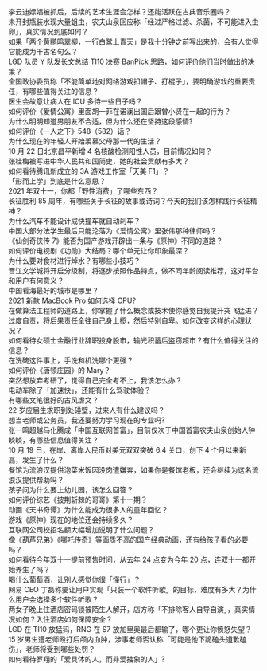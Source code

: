 李云迪嫖娼被抓后，后续的艺术生涯会怎样？还能活跃在古典音乐圈吗？  
未开封瓶装水现大量蛆虫，农夫山泉回应称「经过严格过滤、杀菌，不可能进入虫卵」，真实情况到底如何？  
如果「两个黄鹂鸣翠柳，一行白鹭上青天」是我十分钟之前写出来的，会有人觉得它能成为千古名句么？  
LGD 队员 Y 队发长文总结 TI10 决赛 BanPick 思路，如何评价他们当时做出的决策？  
全国政协委员称「不能简单地对网络游戏扣帽子、打棍子」，要明确游戏的重要责任，有哪些值得关注的信息？  
医生会故意让病人在 ICU 多待一些日子吗？  
如何评价《爱情公寓》里面胡一菲在诺澜出国后跟曾小贤在一起的行为？  
为什么明明知道男朋友不合适，但为什么还在坚持这段感情?  
如何评价《一人之下》548（582）话？  
为什么现在的年轻人开始羡慕父母那一代的生活？  
10 月 22 日北京昌平新增 4 名核酸检测阳性人员，目前情况如何？  
张桂梅被写进中华人民共和国简史，她的社会贡献有多大？  
如何看待腾讯新成立的 3A 游戏工作室「天美 F1」？  
「形而上学」到底是什么意思？  
2021 年双十一，你都「野性消费」了哪些东西？  
长征胜利 85 周年，有哪些关于长征的故事或诗词？今天的我们该怎样践行长征精神？  
为什么汽车不能设计成快撞车就自动刹车？  
中国大部分法学生最后只能沦落为《爱情公寓》里张伟那种律师吗？  
《仙剑奇侠传 7》能否为国产游戏开辟出一条与《原神》不同的道路？  
如何评价电视剧《功勋》大结局？哪个单元让你印象最深？  
为什么要对食材进行焯水？有哪些小技巧？  
晋江文学城将开启分级制，将逐步按照作品特点，做不同年龄阅读推荐，这对平台和用户有何意义？  
中国看海最好的城市是哪里？  
2021 新款 MacBook Pro 如何选择 CPU?  
在做算法工程师的道路上，你掌握了什么概念或技术使你感觉自我提升突飞猛进？  
过度自责，将后果责任全往自己身上揽，然后特别自卑。如何改变这样的心理状况？  
如何看待女硕士金融行业辞职投身股市，输光积蓄后盗窃超市？有什么值得关注的信息？  
在洗碗这件事上，手洗和机洗哪个更强？  
如何评价《唐顿庄园》的 Mary？  
突然想放弃考研了，觉得自己完全考不上，我该怎么办？  
电动车除了「加速快」，还能有什么驾驶体验？  
有哪些文笔很好的古风虐文？  
22 岁应届生求职到处碰壁，过来人有什么建议吗？  
想当老师或公务员，我还要努力学习现在的专业吗?  
张一鸣超越马化腾成「中国互联网首富」，目前仅次于中国首富农夫山泉创始人钟睒睒，有哪些信息值得关注？  
10 月 19 日，在岸、离岸人民币对美元双双突破 6.4 关口，创下 4 个月以来新高，发生了什么？  
餐馆为流浪汉提供泡菜米饭因没肉遭嫌弃，如果你是餐馆老板，还会继续为这名流浪汉提供帮助吗？  
孩子问为什么要上幼儿园，该怎么回答？  
如何评价综艺《披荆斩棘的哥哥》第十一期？  
动画《天书奇谭》为什么能成为很多人的童年回忆？  
游戏《原神》现在的地位还会持续多久？  
互联网公司校招名额大幅增加说明了什么问题？  
像《葫芦兄弟》《哪吒传奇》等画质不高的国产经典动画，还有给孩子看的必要吗？  
如何看待今年双十一提前预售时间，从去年 24 点变为今年 20 点，连双十一都开始养生了吗？  
喝什么葡萄酒，让别人感觉你很「懂行」？  
网易 CEO 丁磊称要让用户实现「只装一个软件听歌」的目标，难度有多大？为什么用户会选择多个软件听歌？  
两女子晚上住酒店密码锁被陌生人解开，店方称「不排除客人自导自演」，真实情况如何？入住酒店如何保障安全？  
LGD 在 TI10 放猛犸，RNG 在 S7 放加里奥最后都输了，哪个更让你愤怒失望？  
15 岁男生遭老师殴打后颅内血肿，涉事老师否认称「可能是他下跪磕头道歉磕伤」，老师将受到哪些处罚？  
如何看待罗翔的「爱具体的人，而非爱抽象的人」?  
